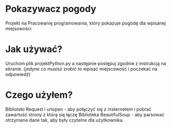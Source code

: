 # Pokazywacz pogody
Projekt na Pracowanię programowania, który pokazuje pogodę dla wpisanej miejsowości

# Jak używać?
Uruchom plik projektPython.py a następnie postępuj zgodnie z instrukcją na ekranie.
(jedyne co musisz zrobić to wpisać miejscowość i poczekać na odpowiedź)

# Czego użyłem? 
Biblioteki Request i urlopen - aby połączyć się z insternetem i pobrać zawartość strony z którą się łączę
Biblioteka BeautifulSoup - aby parsować otrzymane dane tak, aby były czytelne dla użytkownika.
